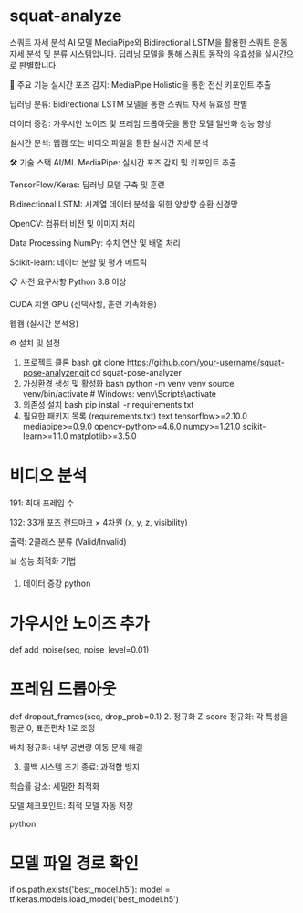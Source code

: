 # squat-analyze
스쿼트 자세 분석 AI 모델
MediaPipe와 Bidirectional LSTM을 활용한 스쿼트 운동 자세 분석 및 분류 시스템입니다. 딥러닝 모델을 통해 스쿼트 동작의 유효성을 실시간으로 판별합니다.

🚀 주요 기능
실시간 포즈 감지: MediaPipe Holistic을 통한 전신 키포인트 추출

딥러닝 분류: Bidirectional LSTM 모델을 통한 스쿼트 자세 유효성 판별

데이터 증강: 가우시안 노이즈 및 프레임 드롭아웃을 통한 모델 일반화 성능 향상

실시간 분석: 웹캠 또는 비디오 파일을 통한 실시간 자세 분석

🛠️ 기술 스택
AI/ML
MediaPipe: 실시간 포즈 감지 및 키포인트 추출

TensorFlow/Keras: 딥러닝 모델 구축 및 훈련

Bidirectional LSTM: 시계열 데이터 분석을 위한 양방향 순환 신경망

OpenCV: 컴퓨터 비전 및 이미지 처리

Data Processing
NumPy: 수치 연산 및 배열 처리

Scikit-learn: 데이터 분할 및 평가 메트릭

📋 사전 요구사항
Python 3.8 이상

CUDA 지원 GPU (선택사항, 훈련 가속화용)

웹캠 (실시간 분석용)

⚙️ 설치 및 설정
1. 프로젝트 클론
bash
git clone https://github.com/your-username/squat-pose-analyzer.git
cd squat-pose-analyzer
2. 가상환경 생성 및 활성화
bash
python -m venv venv
source venv/bin/activate  # Windows: venv\Scripts\activate
3. 의존성 설치
bash
pip install -r requirements.txt
4. 필요한 패키지 목록 (requirements.txt)
text
tensorflow>=2.10.0
mediapipe>=0.9.0
opencv-python>=4.6.0
numpy>=1.21.0
scikit-learn>=1.1.0
matplotlib>=3.5.0

# 비디오 분석
191: 최대 프레임 수

132: 33개 포즈 랜드마크 × 4차원 (x, y, z, visibility)

출력: 2클래스 분류 (Valid/Invalid)

📊 성능 최적화 기법
1. 데이터 증강
python
# 가우시안 노이즈 추가
def add_noise(seq, noise_level=0.01)

# 프레임 드롭아웃
def dropout_frames(seq, drop_prob=0.1)
2. 정규화
Z-score 정규화: 각 특성을 평균 0, 표준편차 1로 조정

배치 정규화: 내부 공변량 이동 문제 해결

3. 콜백 시스템
조기 종료: 과적합 방지

학습률 감소: 세밀한 최적화

모델 체크포인트: 최적 모델 자동 저장

python

# 모델 파일 경로 확인
if os.path.exists('best_model.h5'):
    model = tf.keras.models.load_model('best_model.h5')
